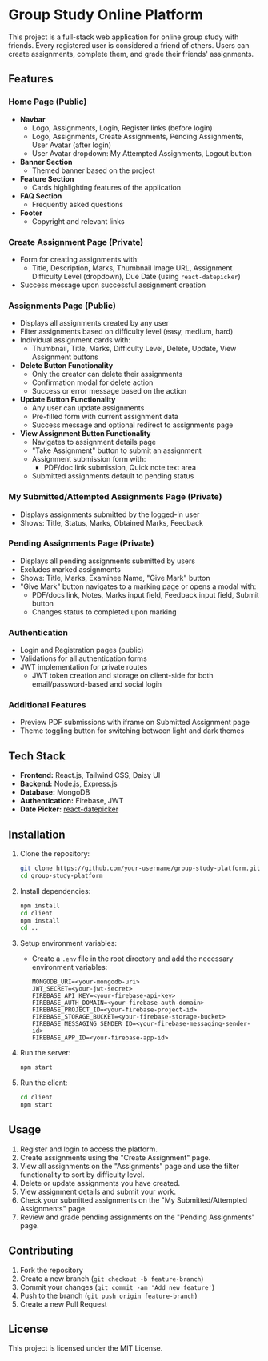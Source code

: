 # Group Study Online Platform

This project is a full-stack web application for online group study with friends. Every registered user is considered a friend of others. Users can create assignments, complete them, and grade their friends' assignments.

## Features

### Home Page (Public)
- **Navbar**
  - Logo, Assignments, Login, Register links (before login)
  - Logo, Assignments, Create Assignments, Pending Assignments, User Avatar (after login)
  - User Avatar dropdown: My Attempted Assignments, Logout button
- **Banner Section**
  - Themed banner based on the project
- **Feature Section**
  - Cards highlighting features of the application
- **FAQ Section**
  - Frequently asked questions
- **Footer**
  - Copyright and relevant links

### Create Assignment Page (Private)
- Form for creating assignments with:
  - Title, Description, Marks, Thumbnail Image URL, Assignment Difficulty Level (dropdown), Due Date (using `react-datepicker`)
- Success message upon successful assignment creation

### Assignments Page (Public)
- Displays all assignments created by any user
- Filter assignments based on difficulty level (easy, medium, hard)
- Individual assignment cards with:
  - Thumbnail, Title, Marks, Difficulty Level, Delete, Update, View Assignment buttons
- **Delete Button Functionality**
  - Only the creator can delete their assignments
  - Confirmation modal for delete action
  - Success or error message based on the action
- **Update Button Functionality**
  - Any user can update assignments
  - Pre-filled form with current assignment data
  - Success message and optional redirect to assignments page
- **View Assignment Button Functionality**
  - Navigates to assignment details page
  - "Take Assignment" button to submit an assignment
  - Assignment submission form with:
    - PDF/doc link submission, Quick note text area
  - Submitted assignments default to pending status

### My Submitted/Attempted Assignments Page (Private)
- Displays assignments submitted by the logged-in user
- Shows: Title, Status, Marks, Obtained Marks, Feedback

### Pending Assignments Page (Private)
- Displays all pending assignments submitted by users
- Excludes marked assignments
- Shows: Title, Marks, Examinee Name, "Give Mark" button
- "Give Mark" button navigates to a marking page or opens a modal with:
  - PDF/docs link, Notes, Marks input field, Feedback input field, Submit button
  - Changes status to completed upon marking

### Authentication
- Login and Registration pages (public)
- Validations for all authentication forms
- JWT implementation for private routes
  - JWT token creation and storage on client-side for both email/password-based and social login

### Additional Features
- Preview PDF submissions with iframe on Submitted Assignment page
- Theme toggling button for switching between light and dark themes

## Tech Stack
- **Frontend:** React.js, Tailwind CSS, Daisy UI
- **Backend:** Node.js, Express.js
- **Database:** MongoDB
- **Authentication:** Firebase, JWT
- **Date Picker:** [react-datepicker](https://www.npmjs.com/package/react-datepicker)

## Installation

1. Clone the repository:
    ```bash
    git clone https://github.com/your-username/group-study-platform.git
    cd group-study-platform
    ```

2. Install dependencies:
    ```bash
    npm install
    cd client
    npm install
    cd ..
    ```

3. Setup environment variables:
    - Create a `.env` file in the root directory and add the necessary environment variables:
        ```
        MONGODB_URI=<your-mongodb-uri>
        JWT_SECRET=<your-jwt-secret>
        FIREBASE_API_KEY=<your-firebase-api-key>
        FIREBASE_AUTH_DOMAIN=<your-firebase-auth-domain>
        FIREBASE_PROJECT_ID=<your-firebase-project-id>
        FIREBASE_STORAGE_BUCKET=<your-firebase-storage-bucket>
        FIREBASE_MESSAGING_SENDER_ID=<your-firebase-messaging-sender-id>
        FIREBASE_APP_ID=<your-firebase-app-id>
        ```

4. Run the server:
    ```bash
    npm start
    ```

5. Run the client:
    ```bash
    cd client
    npm start
    ```

## Usage

1. Register and login to access the platform.
2. Create assignments using the "Create Assignment" page.
3. View all assignments on the "Assignments" page and use the filter functionality to sort by difficulty level.
4. Delete or update assignments you have created.
5. View assignment details and submit your work.
6. Check your submitted assignments on the "My Submitted/Attempted Assignments" page.
7. Review and grade pending assignments on the "Pending Assignments" page.

## Contributing

1. Fork the repository
2. Create a new branch (`git checkout -b feature-branch`)
3. Commit your changes (`git commit -am 'Add new feature'`)
4. Push to the branch (`git push origin feature-branch`)
5. Create a new Pull Request

## License

This project is licensed under the MIT License.
